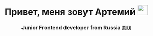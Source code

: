 <h1 align="center">Привет, меня зовут Артемий
<img src="https://github.com/blackcater/blackcater/raw/main/images/Hi.gif" height="32"/></h1>
<h3 align="center">Junior Frontend developer from Russia 🇷🇺</h3>

<!--
**artvezhl/artvezhl** is a ✨ _special_ ✨ repository because its `README.md` (this file) appears on your GitHub profile.

Here are some ideas to get you started:

- 🔭 I’m currently working on ...
- 🌱 I’m currently learning ...
- 👯 I’m looking to collaborate on ...
- 🤔 I’m looking for help with ...
- 💬 Ask me about ...
- 📫 How to reach me: ...
- 😄 Pronouns: ...
- ⚡ Fun fact: ...
-->
